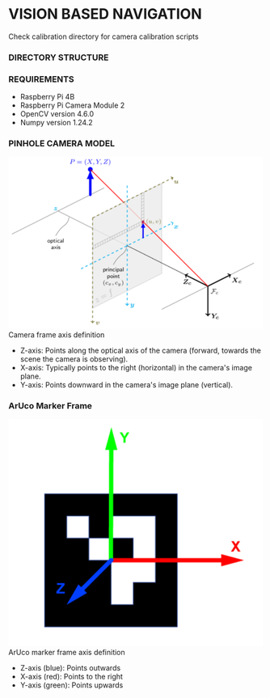 # VISION BASED NAVIGATION

Check calibration directory for camera calibration scripts
### DIRECTORY STRUCTURE

### REQUIREMENTS
- Raspberry Pi 4B
- Raspberry Pi Camera Module 2
- OpenCV version 4.6.0
- Numpy version 1.24.2

### PINHOLE CAMERA MODEL
![Pinhole Camera Model](/images/pinhole_camera_model.png) \
Camera frame axis definition
- Z-axis: Points along the optical axis of the camera (forward, towards the scene the camera is observing).
- X-axis: Typically points to the right (horizontal) in the camera's image plane.
- Y-axis: Points downward in the camera's image plane (vertical).

### ArUco Marker Frame
![ArUco Marker Frame](/images/ArUco%20marker%20frame.png)
ArUco marker frame axis definition
- Z-axis (blue): Points outwards 
- X-axis (red): Points to the right 
- Y-axis (green): Points upwards